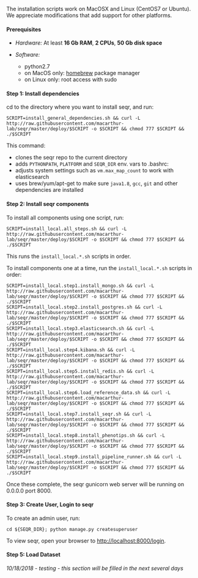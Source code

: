 The installation scripts work on MacOSX and Linux (CentOS7 or Ubuntu). 
We appreciate modifications that add support for other platforms.  


#### Prerequisites
 - *Hardware:*  At least **16 Gb RAM**, **2 CPUs**, **50 Gb disk space**  

 - *Software:*  
     - python2.7    
     - on MacOS only: [homebrew](http://brew.sh/) package manager  
     - on Linux only: root access with sudo
    

#### Step 1: Install dependencies

cd to the directory where you want to install seqr, and run: 

```
SCRIPT=install_general_dependencies.sh && curl -L http://raw.githubusercontent.com/macarthur-lab/seqr/master/deploy/$SCRIPT -o $SCRIPT && chmod 777 $SCRIPT && ./$SCRIPT
``` 

This command:
- clones the seqr repo to the current directory
- adds `PYTHONPATH`, `PLATFORM` and `SEQR_DIR` env. vars to .bashrc:
- adjusts system settings such as `vm.max_map_count` to work with elasticsearch
- uses brew/yum/apt-get to make sure `java1.8`, `gcc`, `git` and other dependencies are installed 

#### Step 2: Install seqr components

To install all components using one script, run:

```
SCRIPT=install_local.all_steps.sh && curl -L http://raw.githubusercontent.com/macarthur-lab/seqr/master/deploy/$SCRIPT -o $SCRIPT && chmod 777 $SCRIPT && ./$SCRIPT
```
This runs the `install_local.*.sh` scripts in order.  

To install components one at a time, run the `install_local.*.sh` scripts in order: 

```
SCRIPT=install_local.step1.install_mongo.sh && curl -L http://raw.githubusercontent.com/macarthur-lab/seqr/master/deploy/$SCRIPT -o $SCRIPT && chmod 777 $SCRIPT && ./$SCRIPT
SCRIPT=install_local.step2.install_postgres.sh && curl -L http://raw.githubusercontent.com/macarthur-lab/seqr/master/deploy/$SCRIPT -o $SCRIPT && chmod 777 $SCRIPT && ./$SCRIPT
SCRIPT=install_local.step3.elasticsearch.sh && curl -L http://raw.githubusercontent.com/macarthur-lab/seqr/master/deploy/$SCRIPT -o $SCRIPT && chmod 777 $SCRIPT && ./$SCRIPT
SCRIPT=install_local.step4.kibana.sh && curl -L http://raw.githubusercontent.com/macarthur-lab/seqr/master/deploy/$SCRIPT -o $SCRIPT && chmod 777 $SCRIPT && ./$SCRIPT
SCRIPT=install_local.step5.install_redis.sh && curl -L http://raw.githubusercontent.com/macarthur-lab/seqr/master/deploy/$SCRIPT -o $SCRIPT && chmod 777 $SCRIPT && ./$SCRIPT
SCRIPT=install_local.step6.load_reference_data.sh && curl -L http://raw.githubusercontent.com/macarthur-lab/seqr/master/deploy/$SCRIPT -o $SCRIPT && chmod 777 $SCRIPT && ./$SCRIPT
SCRIPT=install_local.step7.install_seqr.sh && curl -L http://raw.githubusercontent.com/macarthur-lab/seqr/master/deploy/$SCRIPT -o $SCRIPT && chmod 777 $SCRIPT && ./$SCRIPT
SCRIPT=install_local.step8.install_phenotips.sh && curl -L http://raw.githubusercontent.com/macarthur-lab/seqr/master/deploy/$SCRIPT -o $SCRIPT && chmod 777 $SCRIPT && ./$SCRIPT
SCRIPT=install_local.step9.install_pipeline_runner.sh && curl -L http://raw.githubusercontent.com/macarthur-lab/seqr/master/deploy/$SCRIPT -o $SCRIPT && chmod 777 $SCRIPT && ./$SCRIPT
```

Once these complete, the seqr gunicorn web server will be running on 0.0.0.0 port 8000. 


#### Step 3: Create User, Login to seqr

To create an admin user, run:
```
cd ${SEQR_DIR}; python manage.py createsuperuser
```

To view seqr, open your browser to [http://localhost:8000/login](http://localhost:8000/login).


#### Step 5: Load Dataset

*10/18/2018 - testing - this section will be filled in the next several days*
